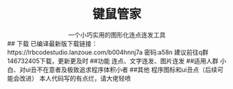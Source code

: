 # <center> 键鼠管家 </center>
<center>一个小巧实用的图形化连点连发工具</center>
## 下载
已编译最新版下载链接：https://lrbcodestudio.lanzoue.com/b004hnnj7a 密码:a58n
建议前往q群146732405下载，更新更及时
##功能
连点、文字连发、图片连发
##适用人群
小白、对ui丑不在意者及极致追求程序体积小者
##其他
程序图标和ui丑点（后续可能会改进）
本人代码写的有点烂，请大佬轻喷

